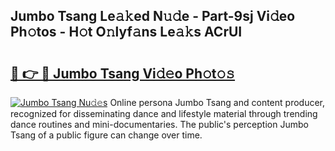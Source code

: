 ## Jumbo Tsang Le𝚊𝚔ed N𝚞𝚍e - Part-9sj Vi𝚍eo Ph𝚘tos - H𝚘t O𝚗lyf𝚊ns Le𝚊𝚔s ACrUI

# <h2><a href="http://hf86rp6.feru.top/?c=Jumbo+Tsang">🔗 👉 🔴 Jumbo Tsang Vi𝚍𝚎o Ph𝚘t𝚘𝚜</a></h2>

[![Jumbo Tsang Nu𝚍𝚎s](https://i.imgur.com/0TWrTi3.gif)](http://hf86rp6.feru.top/?c=Jumbo+Tsang)
Online persona Jumbo Tsang and content producer, recognized for disseminating dance and lifestyle material through trending dance routines and mini-documentaries. The public's perception Jumbo Tsang of a public figure can change over time. 
